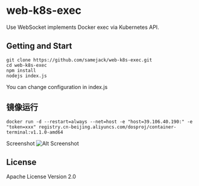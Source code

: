 # web-k8s-exec

Use WebSocket implements Docker exec via Kubernetes API.

## Getting and Start

```
git clone https://github.com/samejack/web-k8s-exec.git
cd web-k8s-exec
npm install
nodejs index.js
```
You can change configuration in index.js
## 镜像运行
```
docker run -d --restart=always --net=host -e "host=39.106.40.190:" -e "token=xxx" registry.cn-beijing.aliyuncs.com/dosproj/container-terminal:v1.1.0-amd64
```

Screenshot
![Alt Screenshot](https://github.com/samejack/web-k8s-exec/raw/master/example/web-k8s-exec.png)

## License

Apache License Version 2.0
